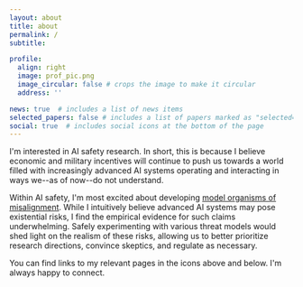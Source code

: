 ```yaml
---
layout: about
title: about
permalink: /
subtitle:

profile:
  align: right
  image: prof_pic.png
  image_circular: false # crops the image to make it circular
  address: ''

news: true  # includes a list of news items
selected_papers: false # includes a list of papers marked as "selected={true}"
social: true  # includes social icons at the bottom of the page
---
```


I'm interested in AI safety research. In short, this is because I believe economic and military incentives will continue to push us towards a world filled with increasingly advanced AI systems operating and interacting in ways we--as of now--do not understand.

Within AI safety, I'm most excited about developing [model organisms of misalignment](https://www.alignmentforum.org/posts/ChDH335ckdvpxXaXX/model-organisms-of-misalignment-the-case-for-a-new-pillar-of-1). While I intuitively believe advanced AI systems may pose existential risks, I find the empirical evidence for such claims underwhelming. Safely experimenting with various threat models would shed light on the realism of these risks, allowing us to better prioritize research directions, convince skeptics, and regulate as necessary.

You can find links to my relevant pages in the icons above and below. I'm always happy to connect.
